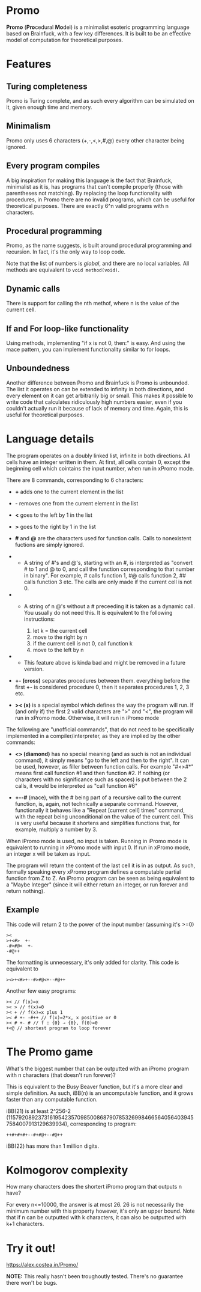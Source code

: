 # Promo

**Promo** (**Pro**cedural **Mo**del) is a minimalist esoteric programming language based on Brainfuck, with a few key differences. It is built to be an effective model of computation for theoretical purposes.

# Features

## Turing completeness

Promo is Turing complete, and as such every algorithm can be simulated on it, given enough time and memory.

## Minimalism

Promo only uses 6 characters (+,-,<,>,#,@) every other character being ignored.

## Every program compiles

A big inspiration for making this language is the fact that Brainfuck, minimalist as it is, has programs that can't compile properly (those with parentheses not matching). By replacing the loop functionality with procedures, in Promo there are no invalid programs, which can be useful for theoretical purposes. There are exactly 6^n valid programs with n characters.

## Procedural programming

Promo, as the name suggests, is built around procedural programming and recursion. In fact, it's the only way to loop code.

Note that the list of numbers is *global*, and there are no local variables. All methods are equivalent to `void method(void)`.

## Dynamic calls

There is support for calling the nth methof, where n is the value of the current cell.

## If and For loop-like functionality

Using methods, implementing "if x is not 0, then:" is easy. And using the mace pattern, you can implement functionality similar to for loops.

## Unboundedness

Another difference between Promo and Brainfuck is Promo is unbounded. The list it operates on can be extended to infinity in both directions, and every element on it can get arbitrarily big or small. This makes it possible to write code that calculates ridiculously high numbers easier, even if you couldn't actually run it because of lack of memory and time. Again, this is useful for theoretical purposes.

# Language details

The program operates on a doubly linked list, infinite in both directions. All cells have an integer written in them. At first, all cells contain 0, except the beginning cell which cointains the input number, when run in xPromo mode.

There are 8 commands, corresponding to 6 characters:

- **+** adds one to the current element in the list

- **-** removes one from the current element in the list

- **<** goes to the left by 1 in the list

- **>** goes to the right by 1 in the list

- **#** and **@** are the characters used for function calls. Calls to nonexistent fuctions are simply ignored.

- - A string of #'s and @'s, starting with an #, is interpreted as "convert # to 1 and @ to 0, and call the function corresponding to that number in binary". For example, # calls function 1, #@ calls function 2, ## calls function 3 etc. The calls are only made if the current cell is not 0.

- - A string of n @'s without a # preceeding it is taken as a dynamic call. You usually do not need this. It is equivalent to the following instructions:

    1. let k = the current cell
    2. move to the right by n
    3. if the current cell is not 0, call function k
    4. move to the left by n

- - This feature above is kinda bad and might be removed in a future version.

- **+- (cross)** separates procedures between them. everything before the first **+-** is considered procedure 0, then it separates procedures 1, 2, 3 etc.

- **>< (x)** is a special symbol which defines the way the program will run. If (and only if) the first 2 valid characters are ">" and "<", the program will run in xPromo mode. Otherwise, it will run in iPromo mode

The following are "unofficial commands", that do not need to be specifically implemented in a compiler/interpreter, as they are implied by the other commands:

- **<> (diamond)** has no special meaning (and as such is not an individual command), it simply means "go to the left and then to the right". It can be used, however, as filler between function calls. For example "#<>#*" means first call function #1 and then function #2. If nothing (or characters with no significance such as spaces) is put between the 2 calls, it would be interpreted as "call function #6"

- **+--#** (mace), with the # being part of a recursive call to the current function, is, again, not technically a separate command. However, functionally it behaves like a "Repeat [current cell] times" command, with the repeat being unconditional on the value of the current cell. This is very useful because it shortens and simplifies functions that, for example, multiply a number by 3.

When iPromo mode is used, no input is taken. Running in iPromo mode is equivalent to running in xPromo mode with input 0. If run in xPromo mode, an integer x will be taken as input.

The program will return the content of the last cell it is in as output. As such, formally speaking every xPromo program defines a computable partial function from Z to Z. An iPromo program can be seen as being equivalent to a "Maybe Integer" (since it will either return an integer, or run forever and return nothing).

## Example

This code will return 2 to the power of the input number (assuming it's >=0)

    ><
    >+<#>  +-
    -#>#@<  +-
    -#@++

The formatting is unnecessary, it's only added for clarity. This code is equivalent to

    ><>+<#>+--#>#@<+--#@++

Another few easy programs:

    >< // f(x)=x
    >< > // f(x)=0
    >< + // f(x)=x plus 1
    >< # +- -#++ // f(x)=2*x, x positive or 0
    >< # +- # // f : {0} → {0}, f(0)=0
    +<@ // shortest program to loop forever

# The Promo game

What's the biggest number that can be outputted with an iPromo program with n characters (that doesn't run forever)?

This is equivalent to the Busy Beaver function, but it's a more clear and simple definition. As such, iBB(n) is an uncomputable function, and it grows faster than any computable function.

iBB(21) is at least 2^256-2 (115792089237316195423570985008687907853269984665640564039457584007913129639934), corresponding to program:

    ++#+#+#+--#+#@+--#@++
    
iBB(22) has more than 1 million digits.

# Kolmogorov complexity

How many characters does the shortert iPromo program that outputs n have?

For every n<=10000, the answer is at most 26. 26 is not necessarily the minimum number with this property however, it's only an upper bound. Note that if n can be outputted with k characters, it can also be outputted with k+1 characters.

# Try it out!

https://alex.costea.in/Promo/

**NOTE:** This really hasn't been troughoutly tested. There's no guarantee there won't be bugs.
